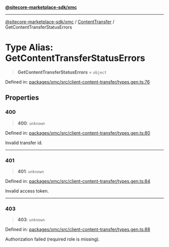 [**@sitecore-marketplace-sdk/xmc**](../../../../README.md)

***

[@sitecore-marketplace-sdk/xmc](../../../../README.md) / [ContentTransfer](../README.md) / GetContentTransferStatusErrors

# Type Alias: GetContentTransferStatusErrors

> **GetContentTransferStatusErrors** = `object`

Defined in: [packages/xmc/src/client-content-transfer/types.gen.ts:76](https://github.com/Sitecore/marketplace-sdk/blob/047115917e8843232ba2a4ba284b67585698b1c5/packages/xmc/src/client-content-transfer/types.gen.ts#L76)

## Properties

### 400

> **400**: `unknown`

Defined in: [packages/xmc/src/client-content-transfer/types.gen.ts:80](https://github.com/Sitecore/marketplace-sdk/blob/047115917e8843232ba2a4ba284b67585698b1c5/packages/xmc/src/client-content-transfer/types.gen.ts#L80)

Invalid transfer id.

***

### 401

> **401**: `unknown`

Defined in: [packages/xmc/src/client-content-transfer/types.gen.ts:84](https://github.com/Sitecore/marketplace-sdk/blob/047115917e8843232ba2a4ba284b67585698b1c5/packages/xmc/src/client-content-transfer/types.gen.ts#L84)

Invalid access token.

***

### 403

> **403**: `unknown`

Defined in: [packages/xmc/src/client-content-transfer/types.gen.ts:88](https://github.com/Sitecore/marketplace-sdk/blob/047115917e8843232ba2a4ba284b67585698b1c5/packages/xmc/src/client-content-transfer/types.gen.ts#L88)

Authorization failed (required role is missing).
